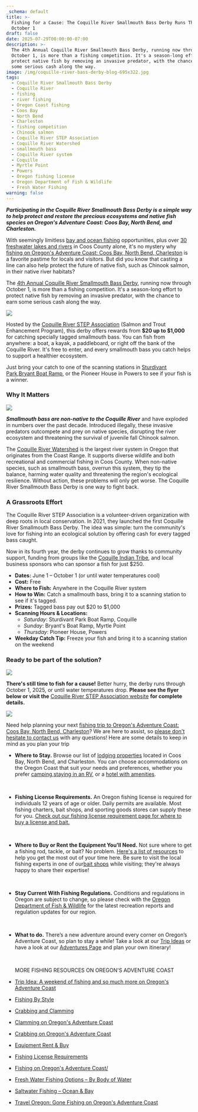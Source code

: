 ```yaml
---
_schema: default
title: >-
  Fishing for a Cause: The Coquille River Smallmouth Bass Derby Runs Through
  October 1
draft: false
date: 2025-07-29T00:00:00-07:00
description: >-
  The 4th Annual Coquille River Smallmouth Bass Derby, running now through
  October 1, is more than a fishing competition. It's a season-long effort to
  protect native fish by removing an invasive predator, with the chance to earn
  some serious cash along the way.
image: /img/coquille-river-bass-derby-blog-695x322.jpg
tags:
  - Coquille River Smallmouth Bass Derby
  - Coquille River
  - fishing
  - river fishing
  - Oregon Coast fishing
  - Coos Bay
  - North Bend
  - Charleston
  - fishing competition
  - Chinook salmon
  - Coquille River STEP Association
  - Coquille River Watershed
  - smallmouth bass
  - Coquille River system
  - Coquille
  - Myrtle Point
  - Powers
  - Oregon fishing license
  - Oregon Department of Fish & Wildlife
  - Fresh Water Fishing
warning: false
---
```

***Participating in the Coquille River Smallmouth Bass Derby is a simple way to help protect and restore the precious ecosystems and native fish species on Oregon's Adventure Coast: Coos Bay, North Bend, and Charleston.***

With seemingly limitless [bay and ocean fishing](https://www.oregonsadventurecoast.com/tripideas/saltwater-fishing-ocean-bay) opportunities, plus over [30 freshwater lakes and rivers](https://www.oregonsadventurecoast.com/tripideas/fresh-water-fishing-options-by-body-of-water) in Coos County alone, it's no mystery why [fishing on Oregon's Adventure Coast: Coos Bay, North Bend, Charleston](https://www.oregonsadventurecoast.com/fishing/) is a favorite pastime for locals and visitors. But did you know that casting a line can also help protect the future of native fish, such as Chinook salmon, in their native river habitats?

The [<u>4th Annual Coquille River Smallmouth Bass Derby</u>](https://coquilleriverstepassoc.org/projects), running now through October 1, is more than a fishing competition. It's a season-long effort to protect native fish by removing an invasive predator, with the chance to earn some serious cash along the way.

![](/img/bass-derby-flyer-1.png)

Hosted by the [<u>Coquille River STEP Association</u>](https://coquilleriverstepassoc.org/) (Salmon and Trout Enhancement Program), this derby offers rewards from **$20 up to $1,000** for catching specially tagged smallmouth bass. You can fish from anywhere: a boat, a kayak, a paddleboard, or right off the bank of the Coquille River. It's free to enter, and every smallmouth bass you catch helps to support a healthier ecosystem.

Just bring your catch to one of the scanning stations in [<u>Sturdivant Park</u>](https://www.cityofcoquille.org/public_parks/sturdivant_park.php),[<u>Bryant Boat Ramp</u>](https://naturalatlas.com/boat-launches/bryant-1643534), or the Pioneer House in Powers to see if your fish is a winner.

### **Why It Matters**

![](/img/coquille-river-bass-derby-blog-695x322-3.jpg)

***Smallmouth bass are non-native to the Coquille River*** and have exploded in numbers over the past decade. Introduced illegally, these invasive predators outcompete and prey on native species, disrupting the river ecosystem and threatening the survival of juvenile fall Chinook salmon.

The [<u>Coquille River Watershed</u>](https://www.coquillewatershed.org/) is the largest river system in Oregon that originates from the Coast Range. It supports diverse wildlife and both recreational and commercial fishing in Coos County. When non-native species, such as smallmouth bass, overrun this system, they tip the balance, harming water quality and threatening the region's ecological resilience. Without action, these problems will only get worse. The Coquille River Smallmouth Bass Derby is one way to fight back.

### **A Grassroots Effort**

The Coquille River STEP Association is a volunteer-driven organization with deep roots in local conservation. In 2021, they launched the first Coquille River Smallmouth Bass Derby. The idea was simple: turn the community's love for fishing into an ecological solution by offering cash for every tagged bass caught.

Now in its fourth year, the derby continues to grow thanks to community support, funding from groups like the [<u>Coquille Indian Tribe</u>](https://www.coquilletribe.org/), and local business sponsors who can sponsor a fish for just $250.

* **Dates:** June 1 – October 1 (or until water temperatures cool)
* **Cost:** Free
* **Where to Fish:** Anywhere in the Coquille River system
* **How to Win:** Catch a smallmouth bass, bring it to a scanning station to see if it's tagged.
* **Prizes:** Tagged bass pay out $20 to $1,000
* **Scanning Hours & Locations:**
  * *Saturday*: Sturdivant Park Boat Ramp, Coquille
  * *Sunday*: Bryant's Boat Ramp, Myrtle Point
  * *Thursday*: Pioneer House, Powers
* **Weekday Catch Tip:** Freeze your fish and bring it to a scanning station on the weekend

### **Ready to be part of the solution?**

![](/img/coquille-river-bass-derby-blog-695x322-2.jpg)

**There's still time to fish for a cause!** Better hurry, the derby runs through October 1, 2025, or until water temperatures drop. **Please see the flyer below or visit the** [Coquille River STEP Association website](https://coquilleriverstepassoc.org/projects) **for complete details.**

![](/img/bass-derby-map.png)

Need help planning your next [fishing trip to Oregon's Adventure Coast: Coos Bay, North Bend, Charleston](https://www.oregonsadventurecoast.com/fishing/)? We are here to assist, so [please don't hesitate to contact us](https://www.oregonsadventurecoast.com/contact/) with any questions! Here are some details to keep in mind as you plan your trip

* **Where to Stay.** Browse our list of [<u>lodging properties</u>](https://www.oregonsadventurecoast.com/lodging/) located in Coos Bay, North Bend, and Charleston. You can choose accommodations on the Oregon Coast that suit your needs and preferences, whether you prefer [<u>camping</u>](https://www.oregonsadventurecoast.com/blog/how-to-be-a-happy-camper-part-one-tent-camping-on-oregon-s-adventure-coast/),[<u>staying in an RV</u>](https://www.oregonsadventurecoast.com/blog/rv-camping-tips-how-to-be-a-happy-camper-on-oregon-s-adventure-coast-part-two/), or a [<u>hotel with amenities</u>](https://www.oregonsadventurecoast.com/lodging/).

  &nbsp;

* **Fishing License Requirements.** An Oregon fishing license is required for individuals 12 years of age or older. Daily permits are available. Most fishing charters, bait shops, and sporting goods stores can supply these for you. [<u>Check out our fishing license requirement page for where to buy a license and bait.</u>](https://oregonsadventurecoast.com/fishing-license-requirements/)

  &nbsp;

* **Where to Buy or Rent the Equipment You'll Need.** Not sure where to get a fishing rod, tackle, or bait? No problem. [<u>Here's a list of resources</u>](https://www.oregonsadventurecoast.com/equipment-rent-and-buy/?utm_source=adventure-february-2021&amp;utm_medium=mailchimp&amp;utm_campaign=cbnb-newsletter) to help you get the most out of your time here. Be sure to visit the local fishing experts in one of our[<u>bait shops</u>](https://www.oregonsadventurecoast.com/equipment-rent-and-buy) while visiting; they're always happy to share their expertise!

  &nbsp;

* **Stay Current With Fishing Regulations.** Conditions and regulations in Oregon are subject to change, so please check with the [<u>Oregon Department of Fish &amp; Wildlife</u>](https://myodfw.com/fishing/marine-zone) for the latest recreation reports and regulation updates for our region.

  &nbsp;

* **What to do.** There’s a new adventure around every corner on Oregon’s Adventure Coast, so plan to stay a while! Take a look at our [Trip Ideas](http://oregonsadventurecoast.com/tripideas/) or have a look at our [Adventures Page](https://www.oregonsadventurecoast.com/adventures/) and plan your own itinerary!

  &nbsp;

  MORE FISHING RESOURCES ON OREGON'S ADVENTURE COAST

* [Trip Idea: A weekend of fishing and so much more on Oregon's Adventure Coast](https://www.oregonsadventurecoast.com/tripideas/a-weekend-of-fishing-and-so-much-more-on-oregon-s-adventure-coast/)
* [Fishing By Style](https://www.oregonsadventurecoast.com/fishing-by-style/)
* [Crabbing and Clamming](https://www.oregonsadventurecoast.com/tripideas/crabbing-and-clamming/?utm_source=adventure-february-2021&amp;utm_medium=mailchimp&amp;utm_campaign=cbnb-newsletter)
* [Clamming on Oregon's Adventure Coast](https://www.oregonsadventurecoast.com/clamming/)
* [Crabbing on Oregon's Adventure Coast](https://www.oregonsadventurecoast.com/crabbing-clamming/?utm_source=adventure-february-2021&amp;utm_medium=mailchimp&amp;utm_campaign=cbnb-newsletter)
* [Equipment Rent & Buy](https://www.oregonsadventurecoast.com/equipment-rent-and-buy/?utm_source=adventure-february-2021&amp;utm_medium=mailchimp&amp;utm_campaign=cbnb-newsletter)
* [Fishing License Requirements](https://www.oregonsadventurecoast.com/fishing-license-requirements/)
* [Fishing on Oregon's Adventure Coast/](https://www.oregonsadventurecoast.com/fishing/)
* [Fresh Water Fishing Options – By Body of Water](https://www.oregonsadventurecoast.com/tripideas/fresh-water-fishing-options-by-body-of-water/)
* [Saltwater Fishing – Ocean & Bay](https://www.oregonsadventurecoast.com/tripideas/saltwater-fishing-ocean-bay/)
* [Travel Oregon: Gone Fishing on Oregon's Adventure Coast](https://traveloregon.com/things-to-do/outdoor-recreation/gone-fishing-on-oregons-adventure-coast/)

&nbsp;

&nbsp;

&nbsp;